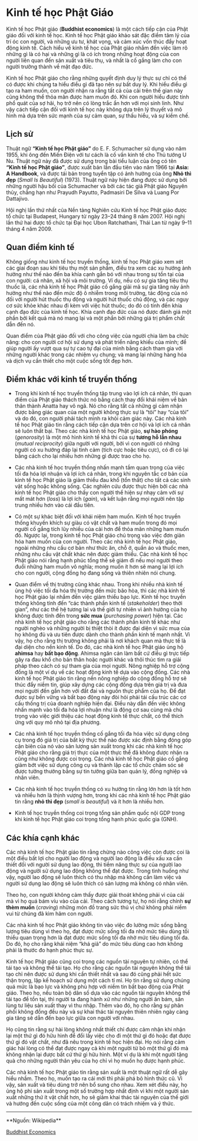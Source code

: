 # Kinh tế học Phật Giáo

Kinh tế học Phật giáo (**Buddhist economics**) là một cách tiếp cận của Phật giáo đối với kinh tế học. Kinh tế học Phật giáo khảo sát đặc điểm tâm lý của trí óc con người, và những ưu tư, khát vọng, và cảm xúc vốn thúc đẩy hoạt động kinh tế. Cách hiểu về kinh tế học của Phật giáo nhắm đến việc làm rõ những gì là có hại và những gì là có ích trong những hoạt động của con người liên quan đến sản xuất và tiêu thụ, và nhất là cố gắng làm cho con người trưởng thành về mặt đạo đức.

Kinh tế học Phật giáo cho rằng những quyết định duy lý thực sự chỉ có thể có được khi chúng ta hiểu điều gì đã tạo nên sự bất duy lý. Khi hiểu điều gì tạo ra ham muốn, con người nhận ra rằng tất cả của cải trên thế gian này cũng không thể thỏa mãn được ham muốn đó. Khi con người hiểu được tính phổ quát của sợ hãi, họ trở nên có lòng trắc ẩn hơn với mọi sinh linh. Như vậy cách tiếp cận đối với kinh tế học này không dựa trên lý thuyết và mô hình mà dựa trên sức mạnh của sự cảm quan, sự thấu hiểu, và sự kiềm chế.

## Lịch sử 

Thuật ngữ **“Kinh tế học Phật giáo”** do E. F. Schumacher sử dụng vào năm 1955, khi ông đến Miến Điện với tư cách là cố vấn kinh tế cho Thủ tướng U Nu. Thuật ngữ này đã được sử dụng trong bài tiểu luận của ông có tên **“Kinh tế học Phật giáo”**, được xuất bản lần đầu tiên vào năm 1966 tại **Asia: A Handbook**, và được tái bản trong tuyển tập có ảnh hưởng của ông **Nhỏ thì đẹp** (*Small Is Beautiful*) (1973). Thuật ngữ này hiện đang được sử dụng bởi những người hậu bối của Schumacher và bởi các tác giả Phật giáo Nguyên thủy, chẳng hạn như Prayudh Payutto, Padmasiri De Silva và Luang Por Dattajivo.

Hội nghị lần thứ nhất của Nền tảng Nghiên cứu Kinh tế học Phật giáo được tổ chức tại Budapest, Hungary từ ngày 23–24 tháng 8 năm 2007. Hội nghị lần thứ hai được tổ chức tại Đại học Ubon Ratchathani, Thái Lan từ ngày 9–11 tháng 4 năm 2009.

## Quan điểm kinh tế

Không giống như kinh tế học truyền thống, kinh tế học Phật giáo xem xét các giai đoạn sau khi tiêu thụ một sản phẩm, điều tra xem các xu hướng ảnh hưởng như thế nào đến ba khía cạnh gắn bó với nhau trong sự tồn tại của con người: cá nhân, xã hội và môi trường. Ví dụ, nếu có sự gia tăng tiêu thụ thuốc lá, các nhà kinh tế học Phật giáo cố gắng giải mã sự gia tăng này ảnh hưởng như thế nào đến mức độ ô nhiễm trong môi trường, tác động của nó đối với người hút thuốc thụ động và người hút thuốc chủ động, và các nguy cơ sức khỏe khác nhau đi kèm với việc hút thuốc; do đó có tính đến khía cạnh đạo đức của kinh tế học. Khía cạnh đạo đức của nó được đánh giá một phần bởi kết quả mà nó mang lại và một phần bởi những giá trị phẩm chất dẫn đến nó.

Quan điểm của Phật giáo đối với cho công việc của người chia làm ba chức năng: cho con người cơ hội sử dụng và phát triển năng khiếu của mình; để giúp người ấy vượt qua sự tự cao tự đại của mình bằng cách tham gia với những người khác trong các nhiệm vụ chung; và mang lại những hàng hóa và dịch vụ cần thiết cho một cuộc sống tốt đẹp hơn.

## Điểm khác với kinh tế truyền thống

- Trong khi kinh tế học truyền thống tập trung vào lợi ích cá nhân, thì quan điểm của Phật giáo thách thức nó bằng cách thay đổi khái niệm về bản thân thành Anatta hay vô ngã. Nó cho rằng tất cả những gì cảm nhận được bằng giác quan của một người không thực sự là “tôi” hay “của tôi” và do đó, con người phải tách mình ra khỏi cảm giác này. Các nhà kinh tế học Phật giáo tin rằng cách tiếp cận dựa trên cơ hội và lợi ích cá nhân sẽ luôn thất bại. Theo các nhà kinh tế học Phật giáo, **sự hào phóng** (*genorosity*) là một mô hình kinh tế khả thi của sự **tương hỗ lẫn nhau** (*mutual reciprocity*) giữa người với người, bởi vì con người có những người có xu hướng đáp lại tình cảm (tích cực hoặc tiêu cực), có đi có lại bằng cách cho lại nhiều hơn những gì được trao cho họ.

- Các nhà kinh tế học truyền thống nhấn mạnh tầm quan trọng của việc tối đa hóa lợi nhuận và lợi ích cá nhân, trong khi nguyên tắc cơ bản của kinh tế học Phật giáo là giảm thiểu đau khổ (tổn thất) cho tất cả các sinh vật sống hoặc không sống. Các nghiên cứu được thực hiện bởi các nhà kinh tế học Phật giáo cho thấy con người thể hiện sự nhạy cảm với sự mất mát hơn (*loss*) là lợi ích (*gain*), và kết luận rằng mọi người nên tập trung nhiều hơn vào cái đầu tiên.

- Có một sự khác biệt đối với khái niệm ham muốn. Kinh tế học truyền thống khuyến khích sự giàu có vật chất và ham muốn trong đó mọi người cố gắng tích lũy nhiều của cải hơn để thỏa mãn những ham muốn đó. Ngược lại, trong kinh tế học Phật giáo chú trọng vào việc đơn giản hóa ham muốn của con người. Theo các nhà kinh tế học Phật giáo, ngoài những nhu cầu cơ bản như thức ăn, chỗ ở, quần áo và thuốc men, những nhu cầu vật chất khác nên được giảm thiểu. Các nhà kinh tế học Phật giáo nói rằng hạnh phúc tổng thể sẽ giảm đi nếu mọi người theo đuổi những ham muốn vô nghĩa; mong muốn ít hơn sẽ mang lại lợi ích cho con người, cộng đồng họ đang sống và thiên nhiên nói chung.

- Quan điểm về thị trường cũng khác nhau. Trong khi nhiều nhà kinh tế ủng hộ việc tối đa hóa thị trường đến mức bão hòa, thì các nhà kinh tế học Phật giáo lại nhắm đến việc giảm thiểu bạo lực. Kinh tế học truyền thống không tính đến “các thành phần kinh tế (*stakeholder*) theo thời gian”, như các thế hệ tương lai và thế giới tự nhiên vì ảnh hưởng của họ không được tính đến trong **sức mua** (*purchasing power*) hiện tại. Các nhà kinh tế học phật giáo cho rằng các thành phần kinh tế khác như người nghèo và những người bị thiệt thòi ít được đại diện vì sức mua của họ không đủ và ưu tiên được dành cho thành phần kinh tế mạnh nhất. Vì vậy, họ cho rằng thị trường không phải là nơi khách quan mà thực tế là đại diện cho nền kinh tế. Do đó, các nhà kinh tế học Phật giáo ủng hộ **ahimsa** hay **bất bạo động**. Ahimsa ngăn cản làm bất cứ điều gì trực tiếp gây ra đau khổ cho bản thân hoặc người khác và thôi thúc tìm ra giải pháp theo cách có sự tham gia của mọi người. Nông nghiệp hỗ trợ cộng đồng là một ví dụ về các hoạt động kinh tế dựa vào cộng đồng. Các nhà kinh tế học Phật giáo tin rằng nền nông nghiệp do cộng đồng hỗ trợ sẽ thúc đẩy niềm tin, giúp xây dựng các cộng đồng dựa trên giá trị và đưa mọi người đến gần hơn với đất đai và nguồn thực phẩm của họ. Để đạt được sự bền vững và bất bạo động này đòi hỏi phải tái cấu trúc các cơ cấu thống trị của doanh nghiệp hiện đại. Điều này dẫn đến việc không nhấn mạnh vào tối đa hóa lợi nhuận như là động cơ sau cùng mà chú trọng vào việc giới thiệu các hoạt động kinh tế thực chất, có thể thích ứng với quy mô nhỏ tại địa phương.

- Các nhà kinh tế học truyền thống cố gắng tối đa hóa việc sử dụng công cụ trong đó giá trị của bất kỳ thực thể nào được xác định bằng đóng góp cận biên của nó vào sản lượng sản xuất trong khi các nhà kinh tế học Phật giáo cho rằng giá trị thực của một thực thể đã không được nhận ra cũng như không được coi trọng. Các nhà kinh tế học Phật giáo cố gắng giảm bớt việc sử dụng công cụ và thành lập các tổ chức chăm sóc sẽ được tưởng thưởng bằng sự tin tưởng giữa ban quản lý, đồng nghiệp và nhân viên.

- Các nhà kinh tế học truyền thống có xu hướng tin rằng lớn hơn là tốt hơn và nhiều hơn là thịnh vượng hơn, trong khi các nhà kinh tế học Phật giáo tin rằng **nhỏ thì đẹp** (*small is beautiful*) và ít hơn là nhiều hơn.

- Kinh tế học truyền thống coi trọng tổng sản phẩm quốc nội GDP trong khi kinh tế học Phật giáo coi trọng tổng hạnh phúc quốc gia (GNH).

## Các khía cạnh khác

Các nhà kinh tế học Phật giáo tin rằng chừng nào công việc còn được coi là một điều bất lợi cho người lao động và người lao động là điều xấu xa cần thiết đối với người sử dụng lao động, thì tiềm năng thực sự của người lao động và người sử dụng lao động không thể đạt được. Trong tình huống như vậy, người lao động sẽ luôn thích có thu nhập mà không cần làm việc và người sử dụng lao động sẽ luôn thích có sản lượng mà không có nhân viên.

Theo họ, con người không cảm thấy được giải thoát không phải vì của cải mà vì họ quá bám víu vào của cải. Theo cách tương tự, họ nói rằng chính **sự thèm muốn** (*craving*) những món đồ trang sức thú vị chứ không phải niềm vui từ chúng đã kìm hãm con người.

Các nhà kinh tế học Phật giáo không tin vào việc đo lường mức sống bằng lượng tiêu dùng vì theo họ, đạt được mức sống tối đa nhờ mức tiêu dùng tối thiểu quan trọng hơn là đạt được mức sống tối đa nhờ mức tiêu dùng tối đa. Do đó, họ cho rằng khái niệm “khá giả” do mức tiêu dùng cao hơn không phải là thước đo hạnh phúc thực sự.

Kinh tế học Phật giáo cũng coi trọng các nguồn tài nguyên tự nhiên, có thể tái tạo và không thể tái tạo. Họ cho rằng các nguồn tài nguyên không thể tái tạo chỉ nên được sử dụng khi cần thiết nhất và sau đó cũng phải hết sức thận trọng, lập kế hoạch sử dụng một cách tỉ mỉ. Họ tin rằng sử dụng chúng quá mức là bạo lực và không phù hợp với niềm tin bất bạo động của Phật giáo. Theo họ, nếu toàn bộ dân số dựa vào các nguồn tài nguyên không thể tái tạo để tồn tại, thì người ta đang hành xử như những người ăn bám, săn lùng tư liệu sản xuất thay vì thu nhập. Thêm vào đó, họ cho rằng sự phân phối không đồng đều này và sự khai thác tài nguyên thiên nhiên ngày càng gia tăng sẽ dẫn đến bạo lực giữa con người với nhau.

Họ cũng tin rằng sự hài lòng không nhất thiết chỉ được cảm nhận khi nhận lại một thứ gì đó hữu hình để đổi lấy việc cho đi một thứ gì đó hoặc đạt được thứ gì đó vật chất, như đã nêu trong kinh tế học hiện đại. Họ nói rằng cảm giác hài lòng có thể đạt được ngay cả khi một người từ bỏ một thứ gì đó mà không nhận lại được bất cứ thứ gì hữu hình. Một ví dụ là khi một người tặng quà cho những người thân yêu của họ chỉ vì họ muốn họ được hạnh phúc.

Các nhà kinh tế học Phật giáo tin rằng sản xuất là một thuật ngữ rất dễ gây hiểu nhầm. Theo họ, muốn tạo ra cái mới thì phải phá bỏ hình thức cũ. Vì vậy, sản xuất và tiêu dùng trở nên bổ sung cho nhau. Xem xét điều này, họ ủng hộ phi sản xuất trong một số trường hợp nhất định vì khi một người sản xuất những thứ ít vật chất hơn, họ sẽ giảm khai thác tài nguyên của thế giới và hướng đến cuộc sống của một công dân có trách nhiệm và ý thức.

<hr/>
**Nguồn: Wikipedia**

[Buddhist Economics](https://en.wikipedia.org/wiki/Buddhist_economics)